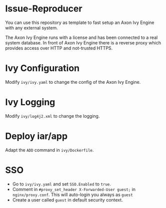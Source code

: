 # Issue-Reproducer

You can use this repository as template to fast setup an
Axon Ivy Engine with any external system. 

The Axon Ivy Engine runs with a license and has been connected
to a real system database. In front of Axon Ivy Engine there
is a reverse proxy which provides access over HTTP and not-trusted HTTPS.

# Ivy Configuration

Modify `ivy/ivy.yaml` to change the config of the Axon Ivy Engine.

# Ivy Logging

Modify `ivy/log4j2.xml` to change the logging.

# Deploy iar/app

Adapt the `ADD` command in `ivy/Dockerfile`.

# SSO

- Go to `ivy/ivy.yaml` and set `SSO.Enabled` to `true`.
- Comment in `#proxy_set_header X-Forwarded-User guest;` in `nginx/proxy.conf`. This will auto-login you always as `guest`
- Create a user called `guest` in default security context.

